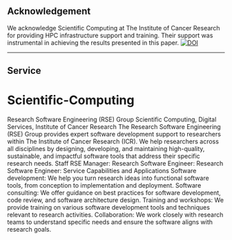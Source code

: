 ## Acknowledgement  
We acknowledge Scientific Computing at The Institute of Cancer Research for providing HPC infrastructure support and training. Their support was instrumental in achieving the results presented in this paper. [![DOI](https://zenodo.org/badge/755024392.svg)](https://zenodo.org/doi/10.5281/zenodo.10640287)

---

## Service

# Scientific-Computing

Research Software Engineering (RSE) Group
Scientific Computing, Digital Services, Institute of Cancer Research
The Research Software Engineering (RSE) Group provides expert software development support to researchers within The Institute of Cancer Research (ICR). We help researchers across all disciplines by designing, developing, and maintaining high-quality, sustainable, and impactful software tools that address their specific research needs.
Staff
RSE Manager: <insert name>
Research Software Engineer: <insert name>
Research Software Engineer: <insert name>
Service Capabilities and Applications
Software development: We help you turn research ideas into functional software tools, from conception to implementation and deployment.
Software consulting: We offer guidance on best practices for software development, code review, and software architecture design.
Training and workshops: We provide training on various software development tools and techniques relevant to research activities.
Collaboration: We work closely with research teams to understand specific needs and ensure the software aligns with research goals.

